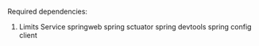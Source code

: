 Required dependencies:
1. Limits Service
  springweb
  spring sctuator
  spring devtools
  spring config client
  

 
